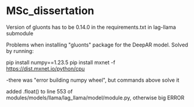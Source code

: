 # MSc_dissertation

Version of gluonts has to be 0.14.0 in the requirements.txt in lag-llama submodule


Problems when installing "gluonts" package for the DeepAR model. Solved by running:

pip install numpy==1.23.5
pip install mxnet -f https://dist.mxnet.io/python/cpu

-there was "error building numpy wheel", but commands above solve it


added .float() to line 553 of modules/models/llama/lag_llama/model/module.py, otherwise big ERROR
